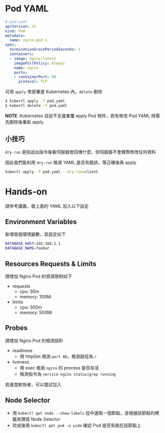 # Pod YAML

```yaml
# pod.yaml
apiVersion: v1
kind: Pod
metadata:
  name: nginx-pod-1
spec:
  terminationGracePeriodSeconds: 1
  containers:
  - image: nginx:latest
    imagePullPolicy: Always
    name: nginx
    ports:
    - containerPort: 80
      protocol: TCP
```

可用 `apply` 來部署進 Kubernetes 內，`delete` 刪除

```bash
$ kubectl apply -f pod.yaml
$ kubectl delete -f pod.yaml
```

**NOTE**: Kubernetes 目前不支援重覆 apply Pod 物件，若有修改 Pod YAML 時需先刪除後重新 apply

## 小技巧

`dry-run` 是指送出指令後看伺服器會回傳什麼，但伺服器不會實際修改任何資料

因此我們能利用 `dry-run` 檢測 YAML 是否有錯誤，等正確後再 apply

```bash
kubectl apply -f pod.yaml --dry-run=client
```

# Hands-on

請參考講義，替上面的 YAML 加入以下設定

## Environment Variables

新增兩個環境變數，其設定如下

```bash
DATABASE_HOST=192.168.1.1
DATABASE_NAME=foobar
```

## Resources Requests & Limits

請增加 Nginx Pod 的資源限制如下

* requests
  * cpu: 50m
  * memory: 100Mi
* limits
  * cpu: 500m
  * memory: 500Mi

## Probes

請增加 Nginx Pod 的檢測探針

* readiness
  * 用 httpGet 檢測 `port 80`，檢測路徑為 `/`
* liveness
  * 用 exec 檢測 `nginx` 的 process 是否存活
  * 檢測指令為 `service nginx status|grep running`

若進度較快者，可以嘗試加入

## Node Selector

* 用 `kubectl get node --show-labels` 從中選取一個節點，並根據該節點的標籤來撰寫 Node Selector
* 完成後用 `kubectl get pod -o wide` 確認 Pod 是否有跑在該節點上